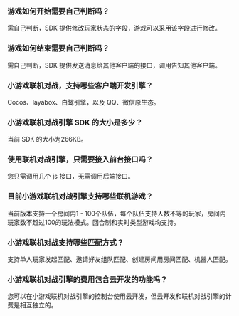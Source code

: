 ### 游戏如何开始需要自己判断吗？  
需自己判断，SDK 提供修改玩家状态的字段，游戏可以采用该字段进行修改。

### 游戏如何结束需要自己判断吗？  
需自己判断，SDK 提供发送消息给其他客户端的接口，调用告知其他客户端。

### 小游戏联机对战，支持哪些客户端开发引擎？
Cocos、layabox、白鹭引擎，以及 QQ、微信原生态。

### 小游戏联机对战引擎 SDK 的大小是多少？
当前 SDK 的大小为266KB。 

### 使用联机对战引擎，只需要接入前台接口吗？
您只需调用几个 js 接口，无需调用后端接口。

### 目前小游戏联机对战引擎支持哪些联机游戏？
当前版本支持一个房间内1 - 100个队伍，每个队伍支持人数不等的玩家，房间内玩家数不超过100的玩法模式。回合制和实时类型游戏均支持。

### 小游戏联机对战支持哪些匹配方式？
支持单人玩家发起匹配、邀请好友组队匹配、创建房间用房间匹配、机器人匹配。

### 小游戏联机对战引擎的费用包含云开发的功能吗？
您可以在小游戏联机对战引擎的控制台使用云开发，但云开发和联机对战引擎的计费是相互独立的。
